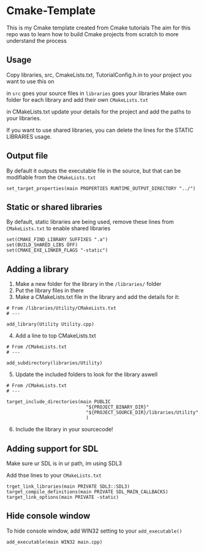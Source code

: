 # Cmake-Template

This is my Cmake template created from Cmake tutorials
The aim for this repo was to learn how to build Cmake projects from scratch to more understand the process

## Usage
Copy libraries, src, CmakeLists.txt, TutorialConfig.h.in
to your project you want to use this on

in `src` goes your source files
in `libraries` goes your libraries
    Make own folder for each library and add their own `CMakeLists.txt`

in CMakeLists.txt update your details for the project and add the paths to your libraries.

If you want to use shared libraries, you can delete the lines for the STATIC LIBRARIES usage.

## Output file

By default it outputs the executable file in the source, but that can be modifiable from the `CMakeLists.txt`

```
set_target_properties(main PROPERTIES RUNTIME_OUTPUT_DIRECTORY "../")
```


## Static or shared libraries
By default, static libraries are being used, remove these lines from `CMakeLists.txt` to enable shared libraries

```
set(CMAKE_FIND_LIBRARY_SUFFIXES ".a")
set(BUILD_SHARED_LIBS OFF)
set(CMAKE_EXE_LINKER_FLAGS "-static")
```

## Adding a library
1. Make a new folder for the library in the `/libraries/` folder
2. Put the library files in there
3. Make a CMakeLists.txt file in the library and add the details for it:
```
# From /libraries/Utility/CMakeLists.txt
# ---

add_library(Utility Utility.cpp)
```
4. Add a line to top CMakeLists.txt
```
# From /CMakeLists.txt
# ---

add_subdirectory(libraries/Utility)
```
5. Update the included folders to look for the library aswell
```
# From /CMakeLists.txt
# ---

target_include_directories(main PUBLIC
                             "${PROJECT_BINARY_DIR}"
                             "${PROJECT_SOURCE_DIR}/libraries/Utility"
                             )
```
6. Include the library in your sourcecode!


## Adding support for SDL
Make sure ur SDL is in ur path, im using SDL3

Add thse lines to your `CMakeLists.txt`
```
trget_link_libraries(main PRIVATE SDL3::SDL3)
target_compile_definitions(main PRIVATE SDL_MAIN_CALLBACKS)
target_link_options(main PRIVATE -static)
```

## Hide console window
To hide console window, add WIN32 setting to your `add_executable()`
```
add_executable(main WIN32 main.cpp)
```

